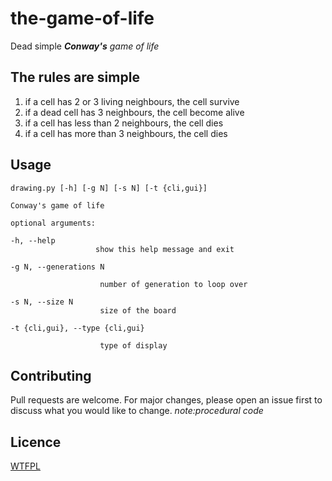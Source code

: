 # the-game-of-life
Dead simple ***Conway's** game of life*

## The rules are simple
1. if a cell has 2 or 3 living neighbours, the cell survive
2. if a dead cell has 3 neighbours, the cell become alive
3. if a cell has less than 2 neighbours, the cell dies
4. if a cell has more than 3 neighbours, the cell dies

## Usage
    drawing.py [-h] [-g N] [-s N] [-t {cli,gui}]

    Conway's game of life

    optional arguments:
  
    -h, --help            
                       show this help message and exit
  
    -g N, --generations N
  
                        number of generation to loop over
  
    -s N, --size N        
                        size of the board
  
    -t {cli,gui}, --type {cli,gui}
  
                        type of display

## Contributing
Pull requests are welcome. For major changes, please open an issue first to discuss what you would like to change.
_note:procedural code_

## Licence
[WTFPL](https://wikipedia.org/wiki/WTFPL)
